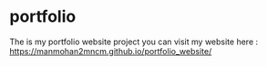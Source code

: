 # portfolio

The is my portfolio website project 
you can visit my website here : https://manmohan2mncm.github.io/portfolio_website/
